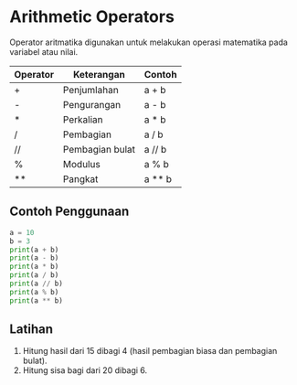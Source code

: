 # Arithmetic Operators

Operator aritmatika digunakan untuk melakukan operasi matematika pada variabel atau nilai.

| Operator | Keterangan      | Contoh      |
|----------|----------------|-------------|
| +        | Penjumlahan    | a + b       |
| -        | Pengurangan    | a - b       |
| *        | Perkalian      | a * b       |
| /        | Pembagian      | a / b       |
| //       | Pembagian bulat| a // b      |
| %        | Modulus        | a % b       |
| **       | Pangkat        | a ** b      |

## Contoh Penggunaan
```python
a = 10
b = 3
print(a + b)
print(a - b)
print(a * b)
print(a / b)
print(a // b)
print(a % b)
print(a ** b)
```

## Latihan
1. Hitung hasil dari 15 dibagi 4 (hasil pembagian biasa dan pembagian bulat).
2. Hitung sisa bagi dari 20 dibagi 6.
